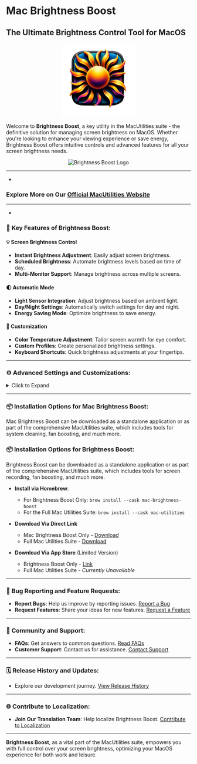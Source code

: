 # Mac Brightness Boost
## The Ultimate Brightness Control Tool for MacOS

<div align="center">
    <img src="assets/MacBrightnessBoostIcon.png" alt="Brightness Boost Logo" width="200" height="200"/>
</div>

Welcome to **Brightness Boost**, a key utility in the MacUtilities suite - the definitive solution for managing screen brightness on MacOS. Whether you're looking to enhance your viewing experience or save energy, Brightness Boost offers intuitive controls and advanced features for all your screen brightness needs.

<div align="center">
    <img src="assets/Marketing1.png" alt="Brightness Boost Logo" width="800" height="500"/>
</div>

- - - - - - - - - - - - - - - - - - - - - - - - - - - - - - - - - - - - - - - - - - - - - - - -
-

### **Explore More on Our [Official MacUtilities Website](https://macutilities.org)**


- - - - - - - - - - - - - - - - - - - - - - - - - - - - - - - - - - - - - - - - - - - - - - - -
-

### 🌟 **Key Features of Brightness Boost:**

#### 💡 **Screen Brightness Control**
- **Instant Brightness Adjustment**: Easily adjust screen brightness.
- **Scheduled Brightness**: Automate brightness levels based on time of day.
- **Multi-Monitor Support**: Manage brightness across multiple screens.

#### 🌓 **Automatic Mode**
- **Light Sensor Integration**: Adjust brightness based on ambient light.
- **Day/Night Settings**: Automatically switch settings for day and night.
- **Energy Saving Mode**: Optimize brightness to save energy.

#### 🎨 **Customization**
- **Color Temperature Adjustment**: Tailor screen warmth for eye comfort.
- **Custom Profiles**: Create personalized brightness settings.
- **Keyboard Shortcuts**: Quick brightness adjustments at your fingertips.

---

### ⚙️ **Advanced Settings and Customizations:**

<details>
<summary>Click to Expand</summary>

1. **Screen Calibration**: Fine-tune your display for optimal viewing.
2. **Gamma Correction**: Adjust gamma settings for better contrast.
3. **Flicker-Free Settings**: Reduce screen flickering.
4. **Blue Light Filter**: Protect your eyes from harmful blue light.
5. **Brightness Sync**: Synchronize settings across devices.
6. **Hotkey Customization**: Set up custom shortcuts for easy control.
7. **Startup Behavior**: Configure Brightness Boost to launch at startup.
8. **Multi-Language Support**: Use Brightness Boost in various languages.
9. **OLED Screen Support**: Specialized settings for OLED displays.
10. **Remote Control**: Adjust brightness from your phone or tablet.
11. **HDR Enhancements**: Enhance High Dynamic Range settings.
12. **Contextual Profiles**: Change settings based on running applications.
13. **Battery Saver Mode**: Optimize brightness for battery longevity.
14. **Automatic Updates**: Stay up-to-date with the latest features.
15. **Usage Statistics**: Monitor your brightness adjustment patterns.
16. **Accessibility Features**: Enhanced support for visual impairments.
17. **Widget Support**: Quick access widgets for your desktop.
18. **Screen Saver Integration**: Adjust brightness when screen saver activates.
19. **Contrast Adjustment**: Fine-tune screen contrast levels.
20. **User Feedback Integration**: Share your experience and suggestions.

</details>

---

### 📦 **Installation Options for Mac Brightness Boost:**

Mac Brightness Boost can be downloaded as a standalone application or as part of the comprehensive MacUtilities suite, which includes tools for system cleaning, fan boosting, and much more.

### 📦 **Installation Options for Brightness Boost:**

Brightness Boost can be downloaded as a standalone application or as part of the comprehensive MacUtilities suite, which includes tools for screen recording, fan boosting, and much more.

- **Install via Homebrew**:
    - For Brightness Boost Only: `brew install --cask mac-brightness-boost`
    - For the Full Mac Utilities Suite: `brew install --cask mac-utilities`


- **Download Via Direct Link**
  - Mac Brightness Boost Only - [Download](https://github.com/TheOneStudioLLC/Mac-Brightness-Boost/releases/download/1.0/mac-brightness-boost.dmg)
  - Full Mac Utilities Suite - [Download](https://github.com/TheOneStudioLLC/Mac-Utilities/releases/download/1.0/mac-utilities.dmg)


- **Download Via App Store** (Limited Version)
  - Brightness Boost Only - [Link](#download-link)
  - Full Mac Utilities Suite - _Currently Unavailable_

---

### 🐞 **Bug Reporting and Feature Requests:**

- **Report Bugs**: Help us improve by reporting issues. [Report a Bug](https://macutilities.org/report-bugs)
- **Request Features**: Share your ideas for new features. [Request a Feature](https://macutilities.org/request-feature)

---

### 💬 **Community and Support:**

- **FAQs**: Get answers to common questions. [Read FAQs](https://macutilities.org/faq)
- **Customer Support**: Contact us for assistance. [Contact Support](https://macutilities.org/support)

---

### 🗓️ **Release History and Updates:**

- Explore our development journey. [View Release History](https://github.com/TheOneStudioLLC/Mac-Brightness-Boost/releases)

---


### 🌐 **Contribute to Localization:**

- **Join Our Translation Team**: Help localize Brightness Boost. [Contribute to Localization](#localization-contribution-link)

---

**Brightness Boost**, as a vital part of the MacUtilities suite, empowers you with full control over your screen brightness, optimizing your MacOS experience for both work and leisure.

